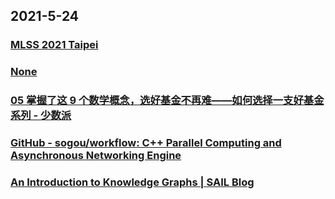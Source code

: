 
## 2021-5-24

### [MLSS 2021 Taipei](http://ai.ntu.edu.tw/mlss2021/)

### [None](https://www.bilibili.com/video/av21376839/)

### [05 掌握了这 9 个数学概念，选好基金不再难——如何选择一支好基金系列 - 少数派](https://sspai.com/post/66816)

### [GitHub - sogou/workflow: C++ Parallel Computing and Asynchronous Networking Engine](https://github.com/sogou/workflow)

### [An Introduction to Knowledge Graphs | SAIL Blog](http://ai.stanford.edu/blog/introduction-to-knowledge-graphs/)